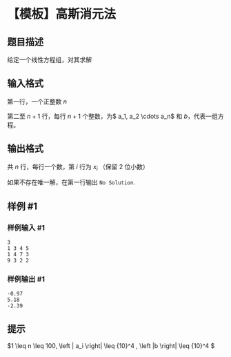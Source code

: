 # 【模板】高斯消元法

## 题目描述

给定一个线性方程组，对其求解


## 输入格式

第一行，一个正整数 $n$

第二至 $n+1$ 行，每行 $n+1$ 个整数，为$ a_1, a_2 \cdots a_n$ 和 $b$，代表一组方程。


## 输出格式

共 $n$ 行，每行一个数，第 $i$ 行为 $x_i$ （保留 2 位小数）

如果不存在唯一解，在第一行输出 `No Solution`.


## 样例 #1

### 样例输入 #1
```
3
1 3 4 5
1 4 7 3
9 3 2 2
```

### 样例输出 #1

```
-0.97
5.18
-2.39
```

## 提示

$1 \leq n \leq 100, \left | a_i \right| \leq {10}^4 , \left |b \right| \leq {10}^4 $
